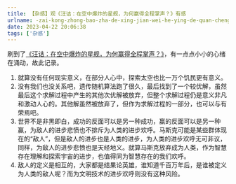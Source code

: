 ```yaml
---
title: 【杂感】观《汪诘：在空中爆炸的星舰，为何赢得全程掌声？》有感
urlname: -zai-kong-zhong-bao-zha-de-xing-jian-wei-he-ying-de-quan-cheng-zhang-sheng
date: 2023-04-22 20:06:38
tags: ['杂感']
---
```

刷到了[《汪诘：在空中爆炸的星舰，为何赢得全程掌声？》](https://www.bilibili.com/video/BV1Uv4y1E7Ni)，有一点点小小的心绪在涌动，故此记录。
1. 就算没有任何现实意义，在部分人心中，探索太空也比一万个饥民更有意义。
2. 没有我们也没关系吧，遗传随机算法跑了很久，最后找到了一个较优解，虽然最后这个求解过程中产生的其他次优解被放弃，但整个求解过程仍是意义非凡和激动人心的。其他解虽然被放弃了，但作为求解过程的一部分，也可以与有荣焉吧。
3. 世界不是非黑即白，成功的反面可以是另一种成功，赢的反面可以是另一种赢，为敌人的进步悲愤也不排斥为人类的进步欢呼。马斯克可能是某些群体现在的“敌人”，但是敌人的进步也是人类的进步，为人类的进步欢呼无可非议，同样，为敌人的进步悲愤也是天经地义。就算马斯克放弃成为人类，作为智慧存在理解和探索宇宙的进步，也值得同为智慧存在的我们欢呼。
4. 敌人的定义是相互的，大家都是结果论英雄，谁知道千百万年后，是谁被定义为人类的敌人呢？而为文明技术的进步欢呼则没有这种风险。